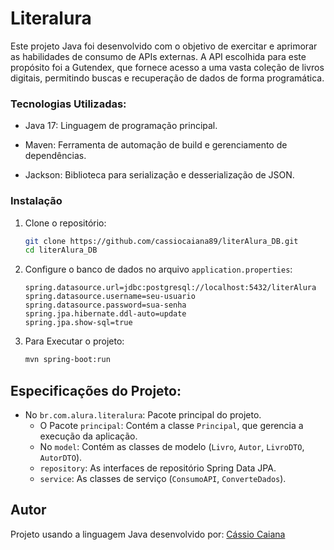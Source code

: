 # Literalura


Este projeto Java foi desenvolvido com o objetivo de exercitar e aprimorar as habilidades de consumo de APIs externas. A API escolhida para este propósito foi a Gutendex, que fornece acesso a uma vasta coleção de livros digitais, permitindo buscas e recuperação de dados de forma programática.

### Tecnologias Utilizadas:

* Java 17: Linguagem de programação principal. 

* Maven: Ferramenta de automação de build e gerenciamento de dependências.

* Jackson: Biblioteca para serialização e desserialização de JSON.

### Instalação

1. Clone o repositório:
   ```bash
   git clone https://github.com/cassiocaiana89/literAlura_DB.git
   cd literAlura_DB
   ```

2. Configure o banco de dados no arquivo `application.properties`:

   ```properties
   spring.datasource.url=jdbc:postgresql://localhost:5432/literAlura
   spring.datasource.username=seu-usuario
   spring.datasource.password=sua-senha
   spring.jpa.hibernate.ddl-auto=update
   spring.jpa.show-sql=true
   ```

3. Para Executar o projeto:

   ```bash
   mvn spring-boot:run
   ```

## Especificações do Projeto:

- No `br.com.alura.literalura`: Pacote principal do projeto.
  - O Pacote `principal`: Contém a classe `Principal`, que gerencia a execução da aplicação.
  - No `model`: Contém as classes de modelo (`Livro`, `Autor`, `LivroDTO`, `AutorDTO`).
  - `repository`: As interfaces de repositório Spring Data JPA.
  - `service`: As classes de serviço (`ConsumoAPI`, `ConverteDados`).

## Autor

Projeto usando a linguagem Java desenvolvido por: [Cássio Caiana](https://github.com/cassiocaiana89)
